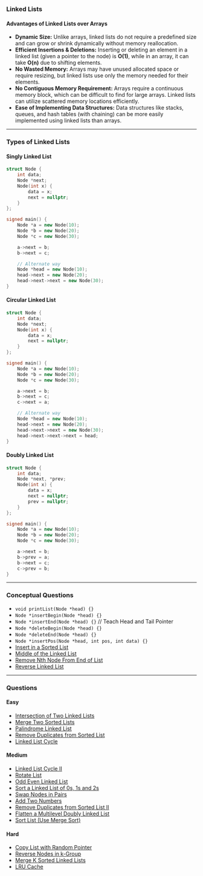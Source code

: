 ### **Linked Lists**

#### **Advantages of Linked Lists over Arrays**

- **Dynamic Size:** Unlike arrays, linked lists do not require a predefined size and can grow or shrink dynamically without memory reallocation.
- **Efficient Insertions & Deletions:** Inserting or deleting an element in a linked list (given a pointer to the node) is **O(1)**, while in an array, it can take **O(n)** due to shifting elements.
- **No Wasted Memory:** Arrays may have unused allocated space or require resizing, but linked lists use only the memory needed for their elements.
- **No Contiguous Memory Requirement:** Arrays require a continuous memory block, which can be difficult to find for large arrays. Linked lists can utilize scattered memory locations efficiently.
- **Ease of Implementing Data Structures:** Data structures like stacks, queues, and hash tables (with chaining) can be more easily implemented using linked lists than arrays.

---

### **Types of Linked Lists**

#### **Singly Linked List**

```cpp
struct Node {  
    int data;  
    Node *next;  
    Node(int x) {  
        data = x;  
        next = nullptr;  
    }  
};

signed main() {  
    Node *a = new Node(10);  
    Node *b = new Node(20);  
    Node *c = new Node(30);

    a->next = b;  
    b->next = c;

    // Alternate way  
    Node *head = new Node(10);  
    head->next = new Node(20);  
    head->next->next = new Node(30);  
}
```

#### **Circular Linked List**

```cpp
struct Node {  
    int data;  
    Node *next;  
    Node(int x) {  
        data = x;  
        next = nullptr;  
    }  
};

signed main() {  
    Node *a = new Node(10);  
    Node *b = new Node(20);  
    Node *c = new Node(30);

    a->next = b;  
    b->next = c;  
    c->next = a;

    // Alternate way  
    Node *head = new Node(10);  
    head->next = new Node(20);  
    head->next->next = new Node(30);  
    head->next->next->next = head;  
}
```

#### **Doubly Linked List**

```cpp
struct Node {  
    int data;  
    Node *next, *prev;  
    Node(int x) {  
        data = x;  
        next = nullptr;  
        prev = nullptr;  
    }  
};

signed main() {  
    Node *a = new Node(10);  
    Node *b = new Node(20);  
    Node *c = new Node(30);

    a->next = b;  
    b->prev = a;  
    b->next = c;  
    c->prev = b;  
}
```

---

### **Conceptual Questions**

- `void printList(Node *head) {}`
- `Node *insertBegin(Node *head) {}`
- `Node *insertEnd(Node *head) {}` // Teach Head and Tail Pointer
- `Node *deleteBegin(Node *head) {}`
- `Node *deleteEnd(Node *head) {}`
- `Node *insertPos(Node *head, int pos, int data) {}`
- [Insert in a Sorted List](https://www.geeksforgeeks.org/problems/insert-in-a-sorted-list/1)
- [Middle of the Linked List](https://leetcode.com/problems/middle-of-the-linked-list/description/)
- [Remove Nth Node From End of List](https://leetcode.com/problems/remove-nth-node-from-end-of-list/description/)
- [Reverse Linked List](https://leetcode.com/problems/reverse-linked-list/description/)

---

### **Questions**

#### **Easy**
- [Intersection of Two Linked Lists](https://leetcode.com/problems/intersection-of-two-linked-lists/description/)
- [Merge Two Sorted Lists](https://leetcode.com/problems/merge-two-sorted-lists/description/)
- [Palindrome Linked List](https://leetcode.com/problems/palindrome-linked-list/description/)
- [Remove Duplicates from Sorted List](https://leetcode.com/problems/remove-duplicates-from-sorted-list/description/)
- [Linked List Cycle](https://leetcode.com/problems/linked-list-cycle/description/)

#### **Medium**
- [Linked List Cycle II](https://leetcode.com/problems/linked-list-cycle-ii/description/)
- [Rotate List](https://leetcode.com/problems/rotate-list/description/)
- [Odd Even Linked List](https://leetcode.com/problems/odd-even-linked-list/description/)
- [Sort a Linked List of 0s, 1s and 2s](https://www.geeksforgeeks.org/problems/given-a-linked-list-of-0s-1s-and-2s-sort-it/1)
- [Swap Nodes in Pairs](https://leetcode.com/problems/swap-nodes-in-pairs/description/)
- [Add Two Numbers](https://leetcode.com/problems/add-two-numbers/description/)
- [Remove Duplicates from Sorted List II](https://leetcode.com/problems/remove-duplicates-from-sorted-list-ii/description/)
- [Flatten a Multilevel Doubly Linked List](https://leetcode.com/problems/flatten-a-multilevel-doubly-linked-list/description/)
- [Sort List (Use Merge Sort)](https://leetcode.com/problems/sort-list/description/)

#### **Hard**
- [Copy List with Random Pointer](https://leetcode.com/problems/copy-list-with-random-pointer/description/)
- [Reverse Nodes in k-Group](https://leetcode.com/problems/reverse-nodes-in-k-group/description/)
- [Merge K Sorted Linked Lists](https://leetcode.com/problems/merge-k-sorted-lists/description/)
- [LRU Cache](https://leetcode.com/problems/lru-cache/description/)
